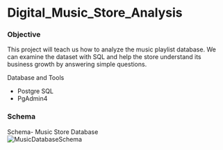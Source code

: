 # Digital_Music_Store_Analysis

### Objective
This project will teach us how to analyze the music playlist database. We can examine the dataset with SQL and help the store understand its business growth by answering simple questions.

Database and Tools
* Postgre SQL
* PgAdmin4
  
### Schema
Schema- Music Store Database  
![MusicDatabaseSchema](https://github.com/jatin8570/PostgreSql_Music_Store_Analysis/assets/137681276/f26ea21f-85e4-4875-a0c8-60cf3c246301)
